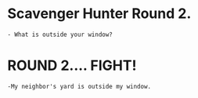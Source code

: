 # Scavenger Hunter Round 2.
    - What is outside your window?

# ROUND 2.... FIGHT!
    -My neighbor's yard is outside my window.